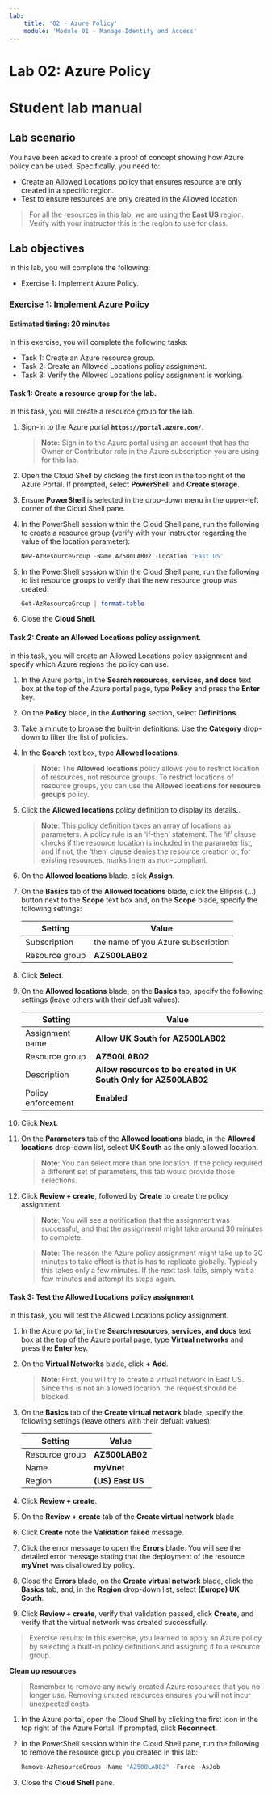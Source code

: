 ```yaml
---
lab:
    title: '02 - Azure Policy'
    module: 'Module 01 - Manage Identity and Access'
---
```


# Lab 02: Azure Policy
# Student lab manual

## Lab scenario

You have been asked to create a proof of concept showing how Azure policy can be used. Specifically, you need to:

- Create an Allowed Locations policy that ensures resource are only created in a specific region.
- Test to ensure resources are only created in the Allowed location

> For all the resources in this lab, we are using the **East US** region. Verify with your instructor this is the region to use for class. 

## Lab objectives

In this lab, you will complete the following:

- Exercise 1: Implement Azure Policy. 

### Exercise 1: Implement Azure Policy

#### Estimated timing: 20 minutes

In this exercise, you will complete the following tasks:

- Task 1: Create an Azure resource group. 
- Task 2: Create an Allowed Locations policy assignment.
- Task 3: Verify the Allowed Locations policy assignment is working. 

#### Task 1: Create a resource group for the lab. 

In this task, you will create a resource group for the lab. 

1. Sign-in to the Azure portal **`https://portal.azure.com/`**.

    >**Note**: Sign in to the Azure portal using an account that has the Owner or Contributor role in the Azure subscription you are using for this lab.

1. Open the Cloud Shell by clicking the first icon in the top right of the Azure Portal. If prompted, select **PowerShell** and **Create storage**.

1. Ensure **PowerShell** is selected in the drop-down menu in the upper-left corner of the Cloud Shell pane.

1. In the PowerShell session within the Cloud Shell pane, run the following to create a resource group (verify with your instructor regarding the value of the location parameter):

    ```powershell
    New-AzResourceGroup -Name AZ500LAB02 -Location 'East US'
    ```

1. In the PowerShell session within the Cloud Shell pane, run the following to list resource groups to verify that the new resource group was created:

    ```powershell
    Get-AzResourceGroup | format-table
    ```

1. Close the **Cloud Shell**.

#### Task 2: Create an Allowed Locations policy assignment.

In this task, you will create an Allowed Locations policy assignment and specify which Azure regions the policy can use. 

1. In the Azure portal, in the **Search resources, services, and docs** text box at the top of the Azure portal page, type **Policy** and press the **Enter** key.

1. On the **Policy** blade, in the **Authoring** section, select **Definitions**.

1. Take a minute to browse the built-in definitions. Use the **Category** drop-down to filter the list of policies.

1. In the **Search** text box, type **Allowed locations**. 

   >**Note**: The **Allowed locations** policy allows you to restrict location of resources, not resource groups. To restrict locations of resource groups, you can use the **Allowed locations for resource groups** policy.

1. Click the **Allowed locations** policy definition to display its details.. 

   >**Note**: This policy definition takes an array of locations as parameters. A policy rule is an ‘if-then’ statement. The ‘if’ clause checks if the resource location is included in the parameter list, and if not, the ‘then’ clause denies the resource creation or, for existing resources, marks them as non-compliant.

1. On the **Allowed locations** blade, click **Assign**.

1. On the **Basics** tab of the **Allowed locations** blade, click the Ellipsis (...) button next to the **Scope** text box and, on the **Scope** blade, specify the following settings:

   |Setting|Value|
   |---|---|
   |Subscription|the name of you Azure subscription|
   |Resource group|**AZ500LAB02**|

1. Click **Select**.

1. On the **Allowed locations** blade, on the **Basics** tab, specify the following settings (leave others with their defualt values):

   |Setting|Value|
   |---|---|
   |Assignment name|**Allow UK South for AZ500LAB02**|
   |Resource group|**AZ500LAB02**|
   |Description|**Allow resources to be created in UK South Only for AZ500LAB02**|
   |Policy enforcement|**Enabled**|

1. Click **Next**.

1. On the **Parameters** tab of the **Allowed locations** blade, in the **Allowed locations** drop-down list, select **UK South** as the only allowed location. 

   >**Note**: You can select more than one location. If the policy required a different set of parameters, this tab would provide those selections. 

1. Click **Review + create**, followed by **Create** to create the policy assignment. 

   >**Note**: You will see a notification that the assignment was successful, and that the assignment might take around 30 minutes to complete.

   >**Note**: The reason the Azure policy assignment might take up to 30 minutes to take effect is that is has to replicate globally. Typically this takes only a few minutes.  If the next task fails, simply wait a few minutes and attempt its steps again.

#### Task 3: Test the Allowed Locations policy assignment

In this task, you will test the Allowed Locations policy assignment. 

1. In the Azure portal, in the **Search resources, services, and docs** text box at the top of the Azure portal page, type **Virtual networks** and press the **Enter** key.

1. On the **Virtual Networks** blade, click **+ Add**.

   >**Note**: First, you will try to create a virtual network in East US. Since this is not an allowed location, the request should be blocked. 

1. On the **Basics** tab of the **Create virtual network** blade, specify the following settings (leave others with their defualt values):

    |Setting|Value|
    |---|---|
    |Resource group|**AZ500LAB02**|
    |Name|**myVnet**|
    |Region|**(US) East US**|

1. Click **Review + create**. 

1. On the **Review + create** tab of the **Create virtual network** blade

1. Click **Create** note the **Validation failed** message. 

1. Click the error message to open the **Errors** blade. You will see the detailed error message stating that the deployment of the resource **myVnet** was disallowed by policy.

1. Close the **Errors** blade, on the **Create virtual network** blade, click the **Basics** tab, and, in the **Region** drop-down list, select **(Europe) UK South**.

1. Click **Review + create**, verify that validation passed, click **Create**, and verify that the virtual network was created successfully. 

> Exercise results: In this exercise, you learned to apply an Azure policy by selecting a built-in policy definitions and assigning it to a resource group.

**Clean up resources**

> Remember to remove any newly created Azure resources that you no longer use. Removing unused resources ensures you will not incur unexpected costs.

1. In the Azure portal, open the Cloud Shell by clicking the first icon in the top right of the Azure Portal. If prompted, click **Reconnect**.

1. In the PowerShell session within the Cloud Shell pane, run the following to remove the resource group you created in this lab:
  
    ```powershell
    Remove-AzResourceGroup -Name "AZ500LAB02" -Force -AsJob
    ```

1.  Close the **Cloud Shell** pane. 
